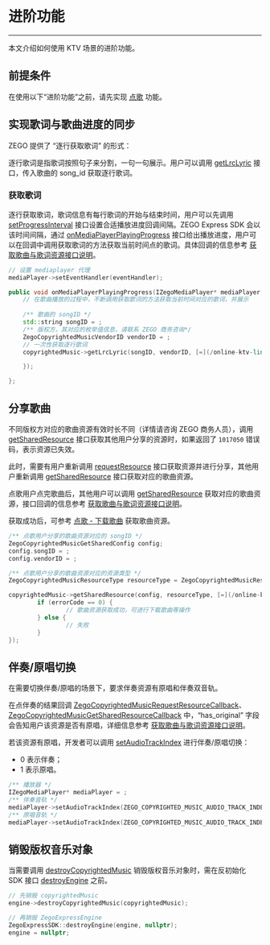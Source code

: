# 进阶功能

- - -

本文介绍如何使用 KTV 场景的进阶功能。

## 前提条件

在使用以下“进阶功能”之前，请先实现 [点歌](/online-ktv-linux/zego-content-center/sing-songs) 功能。

## 实现歌词与歌曲进度的同步

ZEGO 提供了 “逐行获取歌词” 的形式：

逐行歌词是指歌词按照句子来分割，一句一句展示。用户可以调用 [getLrcLyric](https://doc-zh.zego.im/article/api?doc=Express_Video_SDK_API~cpp_linux~class~IZegoCopyrightedMusic#get-lrc-lyric) 接口，传入歌曲的 song_id 获取逐行歌词。

### 获取歌词

逐行获取歌词，歌词信息有每行歌词的开始与结束时间，用户可以先调用 [setProgressInterval](https://doc-zh.zego.im/article/api?doc=Express_Video_SDK_API~cpp_linux~class~IZegoMediaPlayer#set-progress-interval) 接口设置合适播放进度回调间隔。ZEGO Express SDK 会以该时间间隔，通过 [onMediaPlayerPlayingProgress](https://doc-zh.zego.im/article/api?doc=Express_Video_SDK_API~cpp_linux~class~IZegoMediaPlayerEventHandler#on-media-player-playing-progress) 接口给出播放进度，用户可以在回调中调用获取歌词的方法获取当前时间点的歌词。具体回调的信息参考 [获取歌曲与歌词资源接口说明](/online-ktv-linux/client-api/apis-to-obtain-songs-and-lyrics)。


```cpp
// 设置 mediaplayer 代理
mediaPlayer->setEventHandler(eventHandler);
```

```cpp
public void onMediaPlayerPlayingProgress(IZegoMediaPlayer* mediaPlayer, unsigned long long millisecond) override {
    // 在歌曲播放的过程中，不断调用获取歌词的方法获取当前时间对应的歌词，并展示
    
    /** 歌曲的 songID */
    std::string songID = ;
    /** 版权方，其对应的枚举值信息，请联系 ZEGO 商务咨询*/
    ZegoCopyrightedMusicVendorID vendorID = ;  
    // 一次性获取逐行歌词
    copyrightedMusic->getLrcLyric(songID, vendorID, [=](/online-ktv-linux/zego-content-center/int-errorcode,-std::string-lyrics) {

    });

};
```

## 分享歌曲

<Warning title="注意">

不同版权方对应的歌曲资源有效时长不同（详情请咨询 ZEGO 商务人员），调用 [getSharedResource](https://doc-zh.zego.im/article/api?doc=Express_Video_SDK_API~cpp_linux~class~IZegoCopyrightedMusic#get-shared-resource) 接口获取其他用户分享的资源时，如果返回了 `1017050` 错误码，表示资源已失效。

此时，需要有用户重新调用 [requestResource](https://doc-zh.zego.im/article/api?doc=Express_Video_SDK_API~cpp_linux~class~IZegoCopyrightedMusic#request-resource) 接口获取资源并进行分享，其他用户重新调用 [getSharedResource](https://doc-zh.zego.im/article/api?doc=Express_Video_SDK_API~cpp_linux~class~IZegoCopyrightedMusic#get-shared-resource) 接口获取对应的歌曲资源。
</Warning>

点歌用户点完歌曲后，其他用户可以调用 [getSharedResource](https://doc-zh.zego.im/article/api?doc=Express_Video_SDK_API~cpp_linux~class~IZegoCopyrightedMusic#get-shared-resource) 获取对应的歌曲资源，接口回调的信息参考 [获取歌曲与歌词资源接口说明](/online-ktv-linux/client-api/apis-to-obtain-songs-and-lyrics)。

获取成功后，可参考 [点歌 - 下载歌曲](/online-ktv-linux/zego-content-center/sing-songs#下载歌曲) 获取歌曲资源。

```cpp
/** 点歌用户分享的歌曲资源对应的 songID */
ZegoCopyrightedMusicGetSharedConfig config;
config.songID = ;
config.vendorID = ;

/** 点歌用户分享的歌曲资源对应的资源类型 */
ZegoCopyrightedMusicResourceType resourceType = ZegoCopyrightedMusicResourceSong;

copyrightedMusic->getSharedResource(config, resourceType, [=](/online-ktv-linux/zego-content-center/int-errorcode,-std::string-resource) {
        if (errorCode == 0) {
                // 歌曲资源获取成功，可进行下载歌曲等操作
        } else {
                // 失败
        }
});
```

## 伴奏/原唱切换

在需要切换伴奏/原唱的场景下，要求伴奏资源有原唱和伴奏双音轨。

在点伴奏的结果回调 [ZegoCopyrightedMusicRequestResourceCallback](https://doc-zh.zego.im/article/api?doc=Express_Video_SDK_API~cpp_linux~interface~ZegoExpressDefines#zego-copyrighted-music-request-resource-callback)、[ZegoCopyrightedMusicGetSharedResourceCallback](https://doc-zh.zego.im/article/api?doc=Express_Video_SDK_API~cpp_linux~interface~ZegoExpressDefines#zego-copyrighted-music-get-shared-resource-callback) 中，“has_original” 字段会告知用户该资源是否有原唱，详细信息参考 [获取歌曲与歌词资源接口说明](/online-ktv-linux/client-api/apis-to-obtain-songs-and-lyrics)。

若该资源有原唱，开发者可以调用 [setAudioTrackIndex](https://doc-zh.zego.im/article/api?doc=Express_Video_SDK_API~cpp_linux~class~IZegoMediaPlayer#set-audio-track-index) 进行伴奏/原唱切换：
- 0 表示伴奏；
- 1 表示原唱。

```cpp
/** 播放器 */
IZegoMediaPlayer* mediaPlayer = ;
/** 伴奏音轨 */
mediaPlayer->setAudioTrackIndex(ZEGO_COPYRIGHTED_MUSIC_AUDIO_TRACK_INDEX_ACCOMPANIMENT);
/** 原唱音轨 */
mediaPlayer->setAudioTrackIndex(ZEGO_COPYRIGHTED_MUSIC_AUDIO_TRACK_INDEX_ORIGINAL_SONG);
```

## 销毁版权音乐对象

当需要调用 [destroyCopyrightedMusic](https://doc-zh.zego.im/article/api?doc=Express_Video_SDK_API~cpp_linux~class~IZegoExpressEngine#destroy-copyrighted-music) 销毁版权音乐对象时，需在反初始化 SDK 接口 [destroyEngine](https://doc-zh.zego.im/article/api?doc=Express_Video_SDK_API~cpp_linux~class~ZegoExpressSDK#destroy-engine) 之前。


```cpp
// 先销毁 copyrightedMusic
engine->destroyCopyrightedMusic(copyrightedMusic);

// 再销毁 ZegoExpressEngine
ZegoExpressSDK::destroyEngine(engine, nullptr);
engine = nullptr;
```
